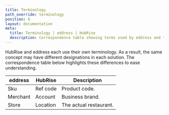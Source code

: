 ```yaml
---
title: Terminology
path_override: terminology
position: 6
layout: documentation
meta:
  title: Terminology | eddress | HubRise
  description: Correspondence table showing terms used by eddress and those used on HubRise for the same concept. Connect apps and synchronise your data.
---
```


HubRise and eddress each use their own terminology. As a result, the same concept may have different designations in each solution. The correspondence table below highlights these differences to ease understanding.

| eddress  | HubRise  | Description            |
| -------- | -------- | ---------------------- |
| Sku      | Ref code | Product code.          |
| Merchant | Account  | Business brand.        |
| Store    | Location | The actual restaurant. |
